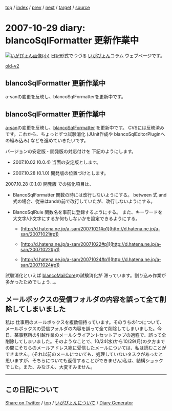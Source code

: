 [top](../index.html) 
 / [index](index.html) 
 / [prev](https://igapyon.github.io/diary/2007/ig071027.html) 
 / [next](https://igapyon.github.io/diary/2007/ig071030.html) 
 / [target](https://igapyon.github.io/diary/2007/ig071029.html) 
 / [source](https://github.com/igapyon/diary/blob/gh-pages/2007/ig071029.html.src.md) 

2007-10-29 diary: blancoSqlFormatter 更新作業中
=====================================================================================================
[![いがぴょん画像(小)](https://igapyon.github.io/diary/images/iga200306s.jpg "いがぴょん")](https://igapyon.github.io/diary/memo/memoigapyon.html) 日記形式でつづる [いがぴょん](https://igapyon.github.io/diary/memo/memoigapyon.html)コラム ウェブページです。

[old-v2](ig071029-orig.html)

## blancoSqlFormatter 更新作業中

a-sanの変更を反映し、blancoSqlFormatterを更新中です。


## blancoSqlFormatter 更新作業中

[a-san](http://d.hatena.ne.jp/a-san/)の変更を反映し、[blancoSqlFormatter](http://www.igapyon.jp/blanco/blancosqlformatter.html) を更新中です。
CVSには反映済みです。これから、ちょっとずつ試験消化 (JUnit作成や blancoSqlEditorPluginへの組み込み) などを進めていきたいです。

バージョンの安定版・開発版の対応付けを 下記のようにします。

* 2007.10.02 (0.0.4) 当面の安定版とします。
  
* 2007.10.28 (0.1.0) 開発版の位置づけとします。

2007.10.28 (0.1.0) 開発版 での強化項目は、

* BlancoSqlFormatter
  関数の時には改行しないようにする。
  between 式 and 式の場合、従来はandの前で改行していたが、改行しないようにする。
  
* BlancoSqlRule
  関数名を事前に登録するようにする。
  また、キーワードを大文字/小文字にするか何もしないかを設定できるようにする。
  
  * [http://d.hatena.ne.jp/a-san/20071021#p1](http://d.hatena.ne.jp/a-san/20071021#p1)
    
  * [http://d.hatena.ne.jp/a-san/20071022#p1](http://d.hatena.ne.jp/a-san/20071022#p1)
    
  * [http://d.hatena.ne.jp/a-san/20071024#p1](http://d.hatena.ne.jp/a-san/20071024#p1)
  

試験消化といえば [blancoMailCore](http://www.igapyon.jp/blanco/blancomailcore.html)の試験消化が 滞っています。割り込み作業が多かったためでしょう…。

## メールボックスの受信フォルダの内容を誤って全て削除してしまいました

私は 仕事用のメールボックスを複数個持っています。そのうちの1つについて、メールボックスの受信フォルダの内容を誤って全て削除してしまいました。今日、某事務所の引越作業のメールクライアントセットアップの過程で、誤って全削除してしまいました。そのようなことで、10/24(水)から10/29(月)の夕方までの間にそちらのメールアドレス宛に受信したメールについては、私は読むことができません。(それ以前のメールについても、処理していないタスクがあったと思いますが、そちらについても返信することができません)私は、結構ショックでした。また、みなさん、大変すみません。

----------------------------------------------------------------------------------------------------

## この日記について

[Share on Twitter](https://twitter.com/intent/tweet?hashtags=igapyon%2Cdiary%2C%E3%81%84%E3%81%8C%E3%81%B4%E3%82%87%E3%82%93&text=blancoSqlFormatter+%E6%9B%B4%E6%96%B0%E4%BD%9C%E6%A5%AD%E4%B8%AD&url=https%3A%2F%2Figapyon.github.io%2Fdiary%2F2007%2Fig071029.html) / [top](../index.html) / [いがぴょんについて](https://igapyon.github.io/diary/memo/memoigapyon.html) / [Diary Generator](https://github.com/igapyon/igapyonv3)
